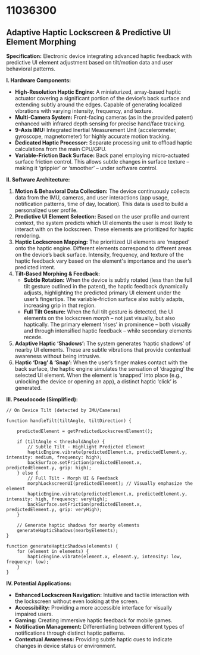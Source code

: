 # 11036300

## Adaptive Haptic Lockscreen & Predictive UI Element Morphing

**Specification:** Electronic device integrating advanced haptic feedback with predictive UI element adjustment based on tilt/motion data and user behavioral patterns.

**I. Hardware Components:**

*   **High-Resolution Haptic Engine:** A miniaturized, array-based haptic actuator covering a significant portion of the device’s back surface and extending subtly around the edges. Capable of generating localized vibrations with varying intensity, frequency, and texture.
*   **Multi-Camera System:** Front-facing cameras (as in the provided patent) enhanced with infrared depth sensing for precise hand/face tracking.
*   **9-Axis IMU:** Integrated Inertial Measurement Unit (accelerometer, gyroscope, magnetometer) for highly accurate motion tracking.
*   **Dedicated Haptic Processor:** Separate processing unit to offload haptic calculations from the main CPU/GPU.
*   **Variable-Friction Back Surface:** Back panel employing micro-actuated surface friction control. This allows subtle changes in surface texture – making it ‘grippier’ or ‘smoother’ – under software control.

**II. Software Architecture:**

1.  **Motion & Behavioral Data Collection:** The device continuously collects data from the IMU, cameras, and user interactions (app usage, notification patterns, time of day, location). This data is used to build a personalized user profile.
2.  **Predictive UI Element Selection:** Based on the user profile and current context, the system predicts which UI elements the user is most likely to interact with on the lockscreen. These elements are prioritized for haptic rendering.
3.  **Haptic Lockscreen Mapping:** The prioritized UI elements are ‘mapped’ onto the haptic engine. Different elements correspond to different areas on the device’s back surface. Intensity, frequency, and texture of the haptic feedback vary based on the element's importance and the user’s predicted intent.
4.  **Tilt-Based Morphing & Feedback:**
    *   **Subtle Rotation:** When the device is subtly rotated (less than the full tilt gesture outlined in the patent), the haptic feedback dynamically adjusts, highlighting the predicted primary UI element under the user’s fingertips. The variable-friction surface also subtly adapts, increasing grip in that region.
    *   **Full Tilt Gesture:** When the full tilt gesture is detected, the UI elements on the lockscreen *morph* – not just visually, but also haptically. The primary element ‘rises’ in prominence – both visually and through intensified haptic feedback – while secondary elements recede.
5.  **Adaptive Haptic ‘Shadows’:** The system generates ‘haptic shadows’ of nearby UI elements. These are subtle vibrations that provide contextual awareness without being intrusive.
6.  **Haptic ‘Drag’ & ‘Snap’:** When the user’s finger makes contact with the back surface, the haptic engine simulates the sensation of ‘dragging’ the selected UI element. When the element is ‘snapped’ into place (e.g., unlocking the device or opening an app), a distinct haptic ‘click’ is generated.

**III. Pseudocode (Simplified):**

```
// On Device Tilt (detected by IMU/Cameras)

function handleTilt(tiltAngle, tiltDirection) {

    predictedElement = getPredictedLockscreenElement();

    if (tiltAngle < thresholdAngle) {
        // Subtle Tilt - Highlight Predicted Element
        hapticEngine.vibrate(predictedElement.x, predictedElement.y, intensity: medium, frequency: high);
        backSurface.setFriction(predictedElement.x, predictedElement.y, grip: high);
    } else {
        // Full Tilt - Morph UI & Feedback
        morphLockscreenUI(predictedElement); // Visually emphasize the element
        hapticEngine.vibrate(predictedElement.x, predictedElement.y, intensity: high, frequency: veryHigh);
        backSurface.setFriction(predictedElement.x, predictedElement.y, grip: veryHigh);
    }

    // Generate haptic shadows for nearby elements
    generateHapticShadows(nearbyElements);
}

function generateHapticShadows(elements) {
    for (element in elements) {
        hapticEngine.vibrate(element.x, element.y, intensity: low, frequency: low);
    }
}
```

**IV. Potential Applications:**

*   **Enhanced Lockscreen Navigation:** Intuitive and tactile interaction with the lockscreen without even looking at the screen.
*   **Accessibility:** Providing a more accessible interface for visually impaired users.
*   **Gaming:** Creating immersive haptic feedback for mobile games.
*   **Notification Management:** Differentiating between different types of notifications through distinct haptic patterns.
*   **Contextual Awareness:**  Providing subtle haptic cues to indicate changes in device status or environment.